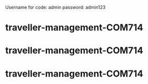 Username for code: admin
password: admin123


# traveller-management-COM714
# traveller-management-COM714
# traveller-management-COM714
